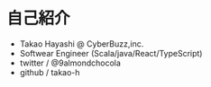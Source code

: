 # 自己紹介
- Takao Hayashi @ CyberBuzz,inc.
- Softwear Engineer (Scala/java/React/TypeScript)
- twitter / @9almondchocola
- github  / takao-h
